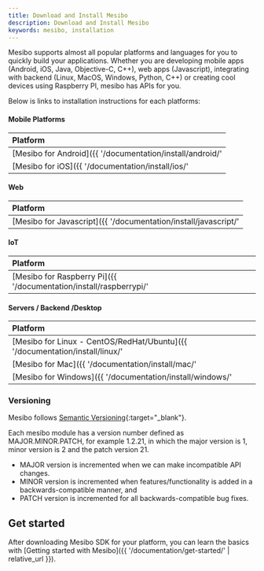 ```yaml
---
title: Download and Install Mesibo
description: Download and Install Mesibo
keywords: mesibo, installation
---
```


Mesibo supports almost all popular platforms and languages for you to quickly build your applications. Whether you are developing mobile apps (Android, iOS, Java, Objective-C, C++), web apps (Javascript), integrating with backend (Linux, MacOS, Windows, Python, C++) or creating cool devices using Raspberry PI, mesibo has APIs for you.

Below is links to installation instructions for each platforms:

#### Mobile Platforms

| Platform                                                                    
|:----------------------------------------------------------------------------
| [Mesibo for Android]({{ '/documentation/install/android/' | relative_url }})                        
| [Mesibo for iOS]({{ '/documentation/install/ios/' | relative_url }})                        

#### Web

| Platform                                                                    
|:----------------------------------------------------------------------------
| [Mesibo for Javascript]({{ '/documentation/install/javascript/' | relative_url }})                        

#### IoT

| Platform                                                                    
|:----------------------------------------------------------------------------
| [Mesibo for Raspberry Pi]({{ '/documentation/install/raspberrypi/' | relative_url }})                        

#### Servers / Backend /Desktop


| Platform                                                                    
|:----------------------------------------------------------------------------
| [Mesibo for Linux - CentOS/RedHat/Ubuntu]({{ '/documentation/install/linux/' | relative_url }})                        
| [Mesibo for Mac]({{ '/documentation/install/mac/' | relative_url }})                        
| [Mesibo for Windows]({{ '/documentation/install/windows/' | relative_url }})                        


### Versioning

Mesibo follows [Semantic Versioning](https://semver.org/){:target="_blank"}.

Each mesibo module has a version number defined as MAJOR.MINOR.PATCH, for example 1.2.21, in which the major version is 1, minor version is 2 and the patch version 21.

- MAJOR version is incremented when we can make incompatible API changes.
- MINOR version is incremented when features/functionality is added in a backwards-compatible manner, and
- PATCH version is incremented for all backwards-compatible bug fixes.


## Get started

After downloading Mesibo SDK for your platform, you can learn the basics with [Getting started with Mesibo]({{ '/documentation/get-started/' | relative_url }}).
